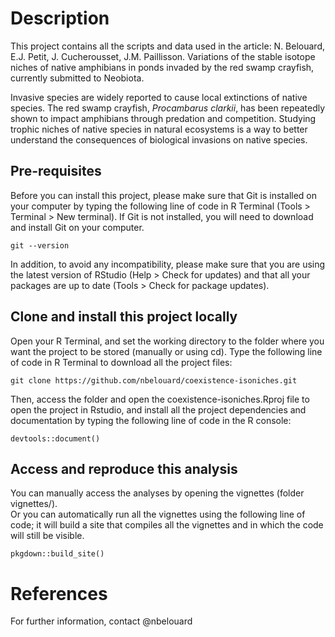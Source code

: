 # Description

This project contains all the scripts and data used in the article: N. Belouard, E.J. Petit, J. Cucherousset, J.M. Paillisson. Variations of the stable isotope niches of native amphibians in ponds invaded by the red swamp crayfish, currently submitted to Neobiota.

Invasive species are widely reported to cause local extinctions of native species. The red swamp crayfish, _Procambarus clarkii_, has been repeatedly shown to impact amphibians through predation and competition. Studying trophic niches of native species in natural ecosystems is a way to better understand the consequences of biological invasions on native species.  

## Pre-requisites

Before you can install this project, please make sure that Git is installed on your computer by typing the following line of code in R Terminal (Tools > Terminal > New terminal). If Git is not installed, you will need to download and install Git on your computer.
```
git --version 
```

In addition, to avoid any incompatibility, please make sure that you are using the latest version of RStudio (Help > Check for updates) and that all your packages are up to date (Tools > Check for package updates).  

## Clone and install this project locally

Open your R Terminal, and set the working directory to the folder where you want the project to be stored (manually or using cd). Type the following line of code in R Terminal to download all the project files:

```
git clone https://github.com/nbelouard/coexistence-isoniches.git
```

Then, access the folder and open the coexistence-isoniches.Rproj file to open the project in Rstudio, and install all the project dependencies and documentation by typing the following line of code in the R console:
```
devtools::document()
```


## Access and reproduce this analysis

You can manually access the analyses by opening the vignettes (folder vignettes/).  
Or you can automatically run all the vignettes using the following line of code; it will build a site that compiles all the vignettes and in which the code will still be visible.
```
pkgdown::build_site()
```

# References

For further information, contact @nbelouard

